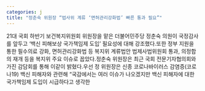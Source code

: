 ```yaml
---
categories: j
title: "정춘숙 위원장 “법사위 계류 ‘면허관리강화법’ 빠른 통과 필요”"
---
```

21대 국회 하반기 보건복지위원회 위원장을 맡은 더불어민주당 정춘숙 의원이 국정감사를 앞두고 ‘백신 피해보상 국가책임제 도입’ 필요성에 대해 강조했다.또한 정부 지원을 통한 필수의료 강화, 면허관리강화법 등 복지위 계류법안 법제사법위원회 통과, 의정합의 재개 등을 복지위 주요 이슈로 꼽았다.정춘숙 위원장은 최근 국회 전문기자협의회와 가진 감담회를 통해 이같이 밝혔다.우선 정 위원장은 신종 코로나바이러스 감염증(코로나19) 백신 피해자와 관련해 “국감에서는 여러 이슈가 나오겠지만 백신 피해자에 대한 국가책임제 도입이 시급하다고 생각한